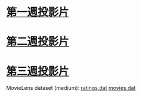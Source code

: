 [第一週投影片](https://dl.dropboxusercontent.com/u/9466203/TW%20Mobile%20Spark.pdf)
========

[第二週投影片](https://dl.dropboxusercontent.com/u/9466203/TW%20Mobile%20Spark%20II.pdf)
========

[第三週投影片](https://dl.dropboxusercontent.com/u/9466203/MLLIB%20%26%20GraphX.pdf)
========

MovieLens dataset (medium):
[ratings.dat](https://dl.dropboxusercontent.com/u/9466203/ratings.dat)
[movies.dat](https://dl.dropboxusercontent.com/u/9466203/movies.dat)
